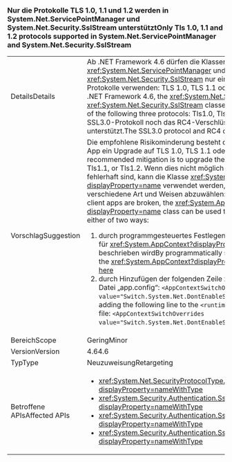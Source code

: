 ### <a name="only-tls-10-11-and-12-protocols-supported-in-systemnetservicepointmanager-and-systemnetsecuritysslstream"></a><span data-ttu-id="d08f5-101">Nur die Protokolle TLS 1.0, 1.1 und 1.2 werden in System.Net.ServicePointManager und System.Net.Security.SslStream unterstützt</span><span class="sxs-lookup"><span data-stu-id="d08f5-101">Only Tls 1.0, 1.1 and 1.2 protocols supported in System.Net.ServicePointManager and System.Net.Security.SslStream</span></span>

|   |   |
|---|---|
|<span data-ttu-id="d08f5-102">Details</span><span class="sxs-lookup"><span data-stu-id="d08f5-102">Details</span></span>|<span data-ttu-id="d08f5-103">Ab .NET Framework 4.6 dürfen die Klassen <xref:System.Net.ServicePointManager> und <xref:System.Net.Security.SslStream> nur eines der folgenden drei Protokolle verwenden: TLS 1.0, TLS 1.1 oder TLS 1.2.</span><span class="sxs-lookup"><span data-stu-id="d08f5-103">Starting with the .NET Framework 4.6, the <xref:System.Net.ServicePointManager> and <xref:System.Net.Security.SslStream> classes are only allowed to use one of the following three protocols: Tls1.0, Tls1.1, or Tls1.2.</span></span> <span data-ttu-id="d08f5-104">Weder das SSL3.0-Protokoll noch das RC4-Verschlüsselungsverfahren werden unterstützt.</span><span class="sxs-lookup"><span data-stu-id="d08f5-104">The SSL3.0 protocol and RC4 cipher are not supported.</span></span>|
|<span data-ttu-id="d08f5-105">Vorschlag</span><span class="sxs-lookup"><span data-stu-id="d08f5-105">Suggestion</span></span>|<span data-ttu-id="d08f5-106">Die empfohlene Risikominderung besteht darin, für die serverseitige App ein Upgrade auf TLS 1.0, TLS 1.1 oder TLS 1.2 vorzunehmen.</span><span class="sxs-lookup"><span data-stu-id="d08f5-106">The recommended mitigation is to upgrade the sever-side app to Tls1.0, Tls1.1, or Tls1.2.</span></span> <span data-ttu-id="d08f5-107">Wenn dies nicht möglich ist oder die Client-Apps fehlerhaft sind, kann die Klasse <xref:System.AppContext?displayProperty=name> verwendet werden, um das Feature auf zwei verschiedene Art und Weisen abzuwählen: </span><span class="sxs-lookup"><span data-stu-id="d08f5-107">If this is not feasible, or if client apps are broken, the <xref:System.AppContext?displayProperty=name> class can be used to opt out of this feature in either of two ways:</span></span><ol><li><span data-ttu-id="d08f5-108">durch programmgesteuertes Festlegen von Kompatibilitätsoptionen für <xref:System.AppContext?displayProperty=name>, wie [hier](http://blogs.msdn.com/b/dotnet/archive/2015/04/29/net-announcements-at-build-2015.aspx#dotnet46) beschrieben wird</span><span class="sxs-lookup"><span data-stu-id="d08f5-108">By programmatically setting compat switches on the <xref:System.AppContext?displayProperty=name>, as explained [here](http://blogs.msdn.com/b/dotnet/archive/2015/04/29/net-announcements-at-build-2015.aspx#dotnet46)</span></span></li><li><span data-ttu-id="d08f5-109">durch Hinzufügen der folgenden Zeile zum Abschnitt <code>&lt;runtime&gt;</code> der Datei „app.config“: <code>&lt;AppContextSwitchOverrides value=&quot;Switch.System.Net.DontEnableSchUseStrongCrypto=true&quot;/&gt;</code></span><span class="sxs-lookup"><span data-stu-id="d08f5-109">By adding the following line to the <code>&lt;runtime&gt;</code> section of the app.config file: <code>&lt;AppContextSwitchOverrides value=&quot;Switch.System.Net.DontEnableSchUseStrongCrypto=true&quot;/&gt;</code>;</span></span></li></ol>|
|<span data-ttu-id="d08f5-110">Bereich</span><span class="sxs-lookup"><span data-stu-id="d08f5-110">Scope</span></span>|<span data-ttu-id="d08f5-111">Gering</span><span class="sxs-lookup"><span data-stu-id="d08f5-111">Minor</span></span>|
|<span data-ttu-id="d08f5-112">Version</span><span class="sxs-lookup"><span data-stu-id="d08f5-112">Version</span></span>|<span data-ttu-id="d08f5-113">4.6</span><span class="sxs-lookup"><span data-stu-id="d08f5-113">4.6</span></span>|
|<span data-ttu-id="d08f5-114">Typ</span><span class="sxs-lookup"><span data-stu-id="d08f5-114">Type</span></span>|<span data-ttu-id="d08f5-115">Neuzuweisung</span><span class="sxs-lookup"><span data-stu-id="d08f5-115">Retargeting</span></span>|
|<span data-ttu-id="d08f5-116">Betroffene APIs</span><span class="sxs-lookup"><span data-stu-id="d08f5-116">Affected APIs</span></span>|<ul><li><xref:System.Net.SecurityProtocolType.Ssl3?displayProperty=nameWithType></li><li><xref:System.Security.Authentication.SslProtocols.None?displayProperty=nameWithType></li><li><xref:System.Security.Authentication.SslProtocols.Ssl2?displayProperty=nameWithType></li><li><xref:System.Security.Authentication.SslProtocols.Ssl3?displayProperty=nameWithType></li></ul>|

